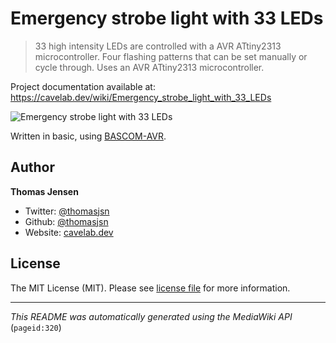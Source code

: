 # Emergency strobe light with 33 LEDs

> 33 high intensity LEDs are controlled with a AVR ATtiny2313 microcontroller. Four flashing patterns that can be set manually or cycle through. Uses an AVR ATtiny2313 microcontroller.

Project documentation available at: https://cavelab.dev/wiki/Emergency_strobe_light_with_33_LEDs

![Emergency strobe light with 33 LEDs](https://cavelab.dev/images/e/e3/Emergency-strobe-light-front-with-leds-ogp9n4.jpeg)

Written in basic, using [BASCOM-AVR](http://www.mcselec.com/).

## Author
**Thomas Jensen**
* Twitter: [@thomasjsn](https://twitter.com/thomasjsn)
* Github: [@thomasjsn](https://github.com/thomasjsn)
* Website: [cavelab.dev](https://cavelab.dev/wiki/User:Thomas)

## License
The MIT License (MIT). Please see [license file](LICENSE.txt) for more information.

---
_This README was automatically generated using the MediaWiki API_ (`pageid:320`)
